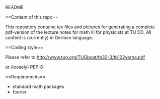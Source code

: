 README

==Content of this repo==

This repository containe tex files and pictures for generating a complete 
pdf-version of the lecture notes for math III for physicists at TU DD.
All content is (currently) in German language.

==Coding style==

Please refer to
http://www.tug.org/TUGboat/tb32-3/tb102verna.pdf

or (loosely)
PEP-8

==Requirements==

- standard math packages
- fourier

